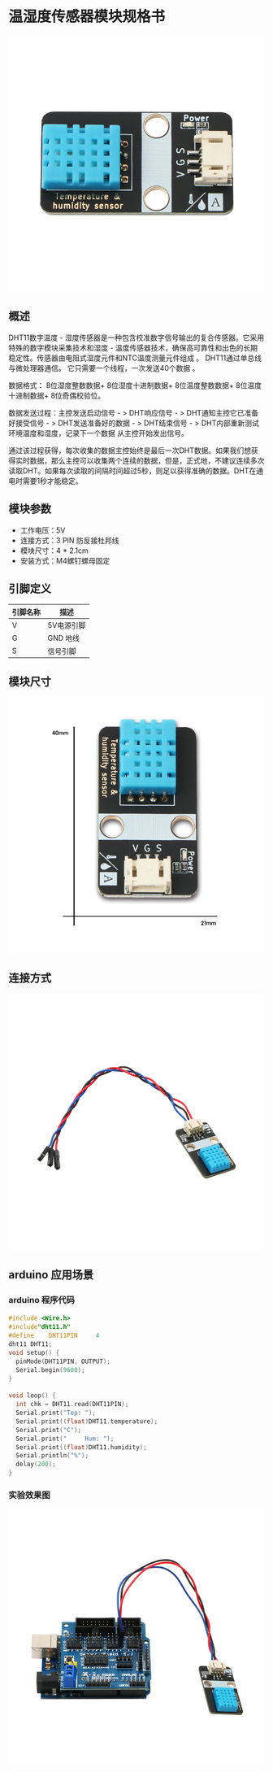 # 温湿度传感器模块规格书

![55](温湿度传感器模块图片\55.jpg)

## 概述

DHT11数字温度 - 湿度传感器是一种包含校准数字信号输出的复合传感器。它采用特殊的数字模块采集技术和湿度 - 温度传感器技术，确保高可靠性和出色的长期稳定性。传感器由电阻式湿度元件和NTC温度测量元件组成 。        DHT11通过单总线与微处理器通信。 它只需要一个线程，一次发送40个数据  。

数据格式：  8位湿度整数数据+ 8位湿度十进制数据+ 8位温度整数数据+ 8位温度十进制数据+ 8位奇偶校验位。   

数据发送过程：主控发送启动信号 - > DHT响应信号 - > DHT通知主控它已准备好接受信号 - > DHT发送准备好的数据 - > DHT结束信号 - > DHT内部重新测试环境温度和湿度，记录下一个数据 从主控开始发出信号。

 通过该过程获得，每次收集的数据主控始终是最后一次DHT数据。如果我们想获得实时数据，那么主控可以收集两个连续的数据，但是，正式地，不建议连续多次读取DHT。如果每次读取的间隔时间超过5秒，则足以获得准确的数据。DHT在通电时需要1秒才能稳定。  



## 模块参数

* 工作电压：5V
* 连接方式：3 PIN 防反接杜邦线
* 模块尺寸：4 * 2.1cm
* 安装方式：M4螺钉螺母固定

## 引脚定义

| 引脚名称| 描述 |
|---- |----|
| V | 5V电源引脚 |
| G | GND 地线 |
| S | 信号引脚 |

## 模块尺寸

![05](温湿度传感器模块图片\05.jpg)

## 连接方式

![01](温湿度传感器模块图片\01.jpg)


##  arduino 应用场景

### arduino 程序代码

```c++
#include <Wire.h>
#include"dht11.h"
#define    DHT11PIN     4
dht11 DHT11;
void setup() {
  pinMode(DHT11PIN, OUTPUT);
  Serial.begin(9600);
}

void loop() {
  int chk = DHT11.read(DHT11PIN);
  Serial.print("Tep: ");
  Serial.print((float)DHT11.temperature);
  Serial.print("C"); 
  Serial.print("     Hum: ");
  Serial.print((float)DHT11.humidity);
  Serial.println("%");
  delay(200);
}
```

### 实验效果图

![02](温湿度传感器模块图片\02.jpg)